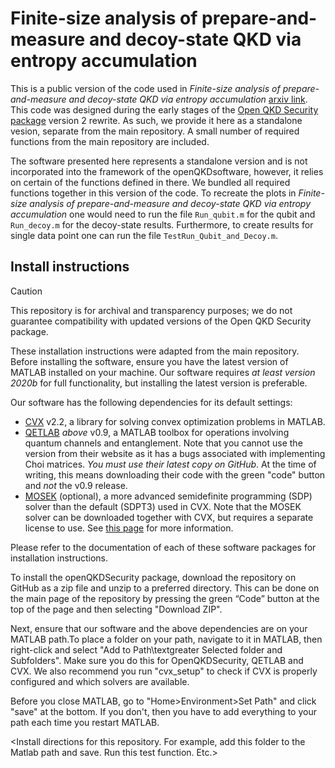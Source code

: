 # Finite-size analysis of prepare-and-measure and decoy-state QKD via entropy accumulation

This is a public version of the code used in *Finite-size analysis of prepare-and-measure and decoy-state QKD via entropy accumulation* [arxiv link](https://arxiv.org/abs/2406.10198). This code was designed during the early stages of the [Open QKD Security package](https://github.com/Optical-Quantum-Communication-Theory/openQKDsecurity) version 2 rewrite. As such, we provide it here as a standalone vesion, separate from the main repository. A small number of required functions from the main repository are included.

The software presented here represents a standalone version and is not incorporated into the framework of the openQKDsoftware, however, it relies on certain of the functions defined in there. We bundled all required functions together in this version of the code. To recreate the plots in *Finite-size analysis of prepare-and-measure and decoy-state QKD via entropy accumulation* one would need to run the file `Run_qubit.m` for the qubit and `Run_decoy.m` for the decoy-state results. Furthermore, to create results for single data point one can run the file `TestRun_Qubit_and_Decoy.m`.

## Install instructions
> [!CAUTION]
> This repository is for archival and transparency purposes; we do not guarantee compatibility with updated versions of the Open QKD Security package.


These installation instructions were adapted from the main repository.
Before installing the software, ensure you have the latest version of MATLAB installed on your machine.
Our software requires *at least version 2020b* for full functionality, but installing the latest version is preferable.

Our software has the following dependencies for its default settings:

- [CVX](https://cvxr.com/cvx/download/) v2.2, a library for solving convex optimization problems in MATLAB.
- [QETLAB](https://github.com/nathanieljohnston/QETLAB) *above* v0.9, a MATLAB toolbox for operations involving quantum channels and entanglement. Note that you cannot use the version from their website as it has a bugs associated with implementing Choi matrices. *You must use their latest copy on GitHub*. At the time of writing, this means downloading their code with the green "code" button and *not* the v0.9 release.
- [MOSEK](https://www.mosek.com/) (optional), a more advanced semidefinite programming (SDP) solver than the default (SDPT3) used in CVX. Note that the MOSEK solver can be downloaded together with CVX, but requires a separate license to use. See [this page](https://cvxr.com/cvx/doc/mosek.html) for more information.

Please refer to the documentation of each of these software packages for installation instructions.

To install the openQKDSecurity package, download the repository on GitHub as a zip file and unzip to a preferred directory. This can be done on the main page of the repository by pressing the green “Code” button at the top of the page and then selecting "Download ZIP".

Next, ensure that our software and the above dependencies are on your MATLAB path.To place a folder on your path, navigate to it in MATLAB, then right-click and select "Add to Path\textgreater Selected folder and Subfolders". Make sure you do this for OpenQKDSecurity, QETLAB and CVX. We also recommend you run "cvx_setup" to check if CVX is properly configured and which solvers are available.

Before you close MATLAB, go to "Home\>Environment\>Set Path" and click "save" at the bottom. If you don't, then you have to add everything to your path each time you restart MATLAB.

\<Install directions for this repository. For example, add this folder to the Matlab path and save. Run this test function. Etc.\>
